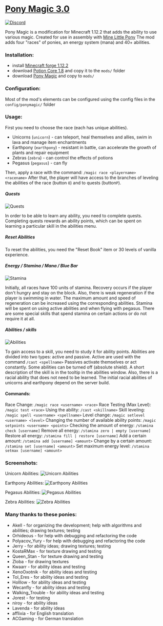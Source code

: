 # [Pony Magic 3.0](https://www.curseforge.com/minecraft/mc-mods/pony-magic/files)
[![Discord](https://img.shields.io/discord/479572843114528788?color=6A7EC2&logo=discord&logoColor=ffffff&style=flat-square)](https://discord.gg/d6cX4sa)

Pony Magic is a modification for Minecraft 1.12.2 that adds the ability to use various magic. Created for use in assembly with [Mine Little Pony](https://github.com/MineLittlePony/MineLittlePony)
The mod adds four "races" of ponies, an energy system (mana) and 40+ abilities.

### Installation:
- install [Minecraft forge 1.12.2](https://files.minecraftforge.net/net/minecraftforge/forge/index_1.12.2.html)
- download [Potion Core 1.8](https://www.curseforge.com/minecraft/mc-mods/potion-core/files/2736248) and copy it to the `mods/` folder
- download [Pony Magic](https://www.curseforge.com/minecraft/mc-mods/pony-magic/files) and copy to `mods/`

### Configuration:
Most of the mod's elements can be configured using the config files in the `config/ponymagic/` folder

### Usage:
First you need to choose the race (each has unique abilities).
- Unicorns (`unicorn`) - can teleport, heal themselves and allies, swim in lava and manage item enchantments
- Earthpony (`earthpony`) - resistant in battle, can accelerate the growth of plants and repair equipment
- Zebras (`zebra`) - can control the effects of potions
- Pegasus (`pegasus`) - can fly

Then, apply a race with the command: `/magic race <playername> <racename>`
After that, the player will have access to the branches of leveling the abilities of the race (button `O`) and to quests (button`P`).

##### Quests
![Quests](img/quests.png)

In order to be able to learn any ability, you need to complete quests.
Completing quests rewards an ability points, which can be spent on learning a particular skill in the abilities menu.

##### Reset Abilities
To reset the abilities, you need the "Reset Book" item or 30 levels of vanilla experience.

##### Energy / Stamina / Mana / Blue Bar
![Stamina](img/stamina.png)

Initially, all races have 100 units of stamina.
Recovery occurs if the player don't hungry and stay on the block. Also, there is weak regeneration if the player is swimming in water.
The maximum amount and speed of regeneration can be increased using the corresponding abilities.
Stamina will be spent on using active abilities and when flying with pegasus.
There are some special skills that spend stamina on certain actions or do not require it at all.
##### Abilities / skills
![Abilities](img/unicorn.png)

To gain access to a skill, you need to study it for ability points.
Abilities are divided into two types: active and passive.
Active are used with the command `/cast <spellname>`
Passives activate themselves or act constantly.
Some abilities can be turned off (absolute shield).
A short description of the skill is in the tooltip in the abilities window.
Also, there is a racial ability that does not need to be learned.
The initial racial abilities of unicorns and earthpony depend on the server build.

#### Commands:
Race Change:
`/magic race <username> <race>`
Race Testing (Max Level):
`/magic test <race>`
Using the ability:
`/cast <skillname>`
Skill leveling:
`/magic spell <username> <spellname>`
Level change:
`/magic setlevel <username> <level>`
Changing the number of available ability points:
`/magic setpoints <username> <points>`
Checking the amount of energy:
`/stamina check [username]`
Remove all energy:
`/stamina zero | empty [username]`
Restore all energy:
`/stamina fill | restore [username]`
Add a certain amount:
`/stamina add [username] <amount>`
Change by a certain amount:
`/stamina set [username] <amount>`
Set maximum energy level:
`/stamina setmax [username] <amount>`

### Screenshots:
Unicorn Abilities:
![Unicorn Abilities](img/unicorn.png)

Earthpony Abilities:
![Earthpony Abilities](img/earthpony.png)

Pegasus Abilities:
![Pegasus Abilities](img/pegasus.png)

Zebra Abilities:
![Zebra Abilities](img/zebra.png)



### Many thanks to these ponies:
- Akell - for organizing the development; help with algorithms and abilities; drawing textures; testing
- Orhideous - for help with debugging and refactoring the code
- Polyacov_Yury - for help with debugging and refactoring the code
- Jerry - for ability ideas; drawing textures; testing
- KostaRMax - for texture drawing and testing
- Queen_Stan - for texture drawing and testing
- Zloba - for drawing textures
- Kwaarr - for ability ideas and testing
- XenoOxotnik - for ability ideas and testing
- Tol_Eres - for ability ideas and testing
- Holllow - for ability ideas and testing
- Wecanfly - for ability ideas and testing
- Walking_Trouble - for ability ideas and testing
- Jorest - for testing
- niroy - for ability ideas
- Lavenda - for ability ideas
- afflixia - for English translation
- ACGaming - for German translation